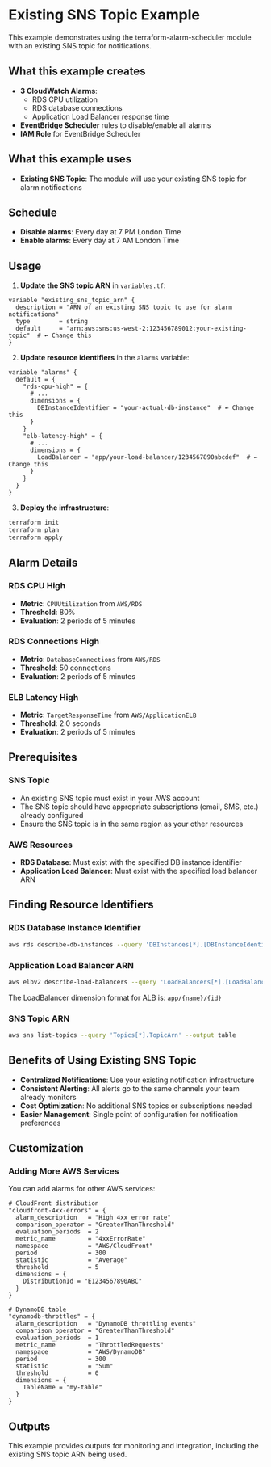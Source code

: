 # Existing SNS Topic Example

This example demonstrates using the terraform-alarm-scheduler module with an existing SNS topic for notifications.

## What this example creates

- **3 CloudWatch Alarms**:
  - RDS CPU utilization
  - RDS database connections
  - Application Load Balancer response time
- **EventBridge Scheduler** rules to disable/enable all alarms
- **IAM Role** for EventBridge Scheduler

## What this example uses

- **Existing SNS Topic**: The module will use your existing SNS topic for alarm notifications

## Schedule

- **Disable alarms**: Every day at 7 PM London Time
- **Enable alarms**: Every day at 7 AM London Time

## Usage

1. **Update the SNS topic ARN** in `variables.tf`:

```hcl
variable "existing_sns_topic_arn" {
  description = "ARN of an existing SNS topic to use for alarm notifications"
  type        = string
  default     = "arn:aws:sns:us-west-2:123456789012:your-existing-topic"  # ← Change this
}
```

2. **Update resource identifiers** in the `alarms` variable:

```hcl
variable "alarms" {
  default = {
    "rds-cpu-high" = {
      # ...
      dimensions = {
        DBInstanceIdentifier = "your-actual-db-instance"  # ← Change this
      }
    }
    "elb-latency-high" = {
      # ...
      dimensions = {
        LoadBalancer = "app/your-load-balancer/1234567890abcdef"  # ← Change this
      }
    }
  }
}
```

3. **Deploy the infrastructure**:

```bash
terraform init
terraform plan
terraform apply
```

## Alarm Details

### RDS CPU High
- **Metric**: `CPUUtilization` from `AWS/RDS`
- **Threshold**: 80%
- **Evaluation**: 2 periods of 5 minutes

### RDS Connections High
- **Metric**: `DatabaseConnections` from `AWS/RDS`
- **Threshold**: 50 connections
- **Evaluation**: 2 periods of 5 minutes

### ELB Latency High
- **Metric**: `TargetResponseTime` from `AWS/ApplicationELB`
- **Threshold**: 2.0 seconds
- **Evaluation**: 2 periods of 5 minutes

## Prerequisites

### SNS Topic
- An existing SNS topic must exist in your AWS account
- The SNS topic should have appropriate subscriptions (email, SMS, etc.) already configured
- Ensure the SNS topic is in the same region as your other resources

### AWS Resources
- **RDS Database**: Must exist with the specified DB instance identifier
- **Application Load Balancer**: Must exist with the specified load balancer ARN

## Finding Resource Identifiers

### RDS Database Instance Identifier
```bash
aws rds describe-db-instances --query 'DBInstances[*].[DBInstanceIdentifier]' --output table
```

### Application Load Balancer ARN
```bash
aws elbv2 describe-load-balancers --query 'LoadBalancers[*].[LoadBalancerName,LoadBalancerArn]' --output table
```

The LoadBalancer dimension format for ALB is: `app/{name}/{id}`

### SNS Topic ARN
```bash
aws sns list-topics --query 'Topics[*].TopicArn' --output table
```

## Benefits of Using Existing SNS Topic

- **Centralized Notifications**: Use your existing notification infrastructure
- **Consistent Alerting**: All alerts go to the same channels your team already monitors
- **Cost Optimization**: No additional SNS topics or subscriptions needed
- **Easier Management**: Single point of configuration for notification preferences

## Customization

### Adding More AWS Services

You can add alarms for other AWS services:

```hcl
# CloudFront distribution
"cloudfront-4xx-errors" = {
  alarm_description   = "High 4xx error rate"
  comparison_operator = "GreaterThanThreshold"
  evaluation_periods  = 2
  metric_name         = "4xxErrorRate"
  namespace           = "AWS/CloudFront"
  period              = 300
  statistic           = "Average"
  threshold           = 5
  dimensions = {
    DistributionId = "E1234567890ABC"
  }
}

# DynamoDB table
"dynamodb-throttles" = {
  alarm_description   = "DynamoDB throttling events"
  comparison_operator = "GreaterThanThreshold"
  evaluation_periods  = 1
  metric_name         = "ThrottledRequests"
  namespace           = "AWS/DynamoDB"
  period              = 300
  statistic           = "Sum"
  threshold           = 0
  dimensions = {
    TableName = "my-table"
  }
}
```

## Outputs

This example provides outputs for monitoring and integration, including the existing SNS topic ARN being used.